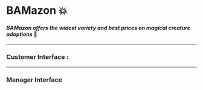 # BAMazon :boom:
#### *BAMazon offers the widest variety and best prices on magical creature adoptions* :dragon:
___
### Customer Interface :

___
### Manager Interface
